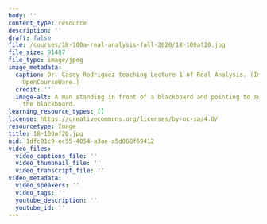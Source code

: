 ```yaml
---
body: ''
content_type: resource
description: ''
draft: false
file: /courses/18-100a-real-analysis-fall-2020/18-100af20.jpg
file_size: 91487
file_type: image/jpeg
image_metadata:
  caption: Dr. Casey Rodriguez teaching Lecture 1 of Real Analysis. (Image by MIT
    OpenCourseWare.)
  credit: ''
  image-alt: A man standing in front of a blackboard and pointing to some text on
    the blackboard.
learning_resource_types: []
license: https://creativecommons.org/licenses/by-nc-sa/4.0/
resourcetype: Image
title: 18-100af20.jpg
uid: 1dfc01c9-ec55-4054-a3ae-a5d068f69412
video_files:
  video_captions_file: ''
  video_thumbnail_file: ''
  video_transcript_file: ''
video_metadata:
  video_speakers: ''
  video_tags: ''
  youtube_description: ''
  youtube_id: ''
---
```

